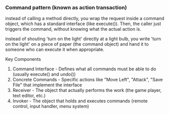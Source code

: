 ### Command pattern (known as action transaction)

instead of calling a method directly, you wrap the request inside a command object, which has a standard interface (like execute()). Then, the caller just triggers the command, without knowing what the actual action is.

instead of shouting 'turn on the light' directly at a light bulb, you write 'turn on the light' on a piece of paper (the command object) and hand it to someone who can execute it when appropriate.

Key Components
1. Command Interface - Defines what all commands must be able to do (usually execute() and undo())
2. Concrete Commands - Specific actions like "Move Left", "Attack", "Save File" that implement the interface
3. Receiver - The object that actually performs the work (the game player, text editor, etc.)
4. Invoker - The object that holds and executes commands (remote control, input handler, menu system)
